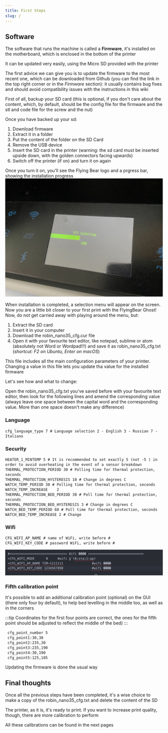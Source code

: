```yaml
---
title: First Steps
slug: /
---
```

## Software
The software that runs the machine is called a **Firmware**, it's installed on the motherboard, which is enclosed in the bottom of the printer

It can be updated very easily, using the Micro SD provided with the printer

The first advice we can give you is to update the firmware to the most recent one, which can be downloaded from Github (you can find the link in the top right corner or in the *Firmware* section): it usually contains bug fixes and should avoid compatibility issues with the instructions in this wiki

First of all, backup your SD card (this is optional, if you don't care about the content, which, by default, should be the config file for the firmware and the stl and code file for the screw and the nut)

Once you have backed up your sd:
1. Download firmware
2. Extract it in a folder
3. Put the content of the folder on the SD Card
4. Remove the USB device
5. Insert the SD card in the printer (warning: the sd card must be inserted upside down, with the golden connectors facing upwards)
6. Switch off the printer (if on) and turn it on again

Once you turn it on, you'll see the Flying Bear logo and a prgress bar, showing the installation progress
[ ![Barra di progresso aggiornamento](/img/TFT_Update.jpg) ](/img/TFT_Update.jpg)


When installation is completed, a selection menu will appear on the screen. Now you are a little bit closer to your first print with the FlyingBear Ghost!
Now, do not get carried away with playing around the menu, but:
1. Extract the SD card
3. Insert it in your computer
4. Download the robin_nano35_cfg.cur file
5. Open it with your favourite text editor, like notepad, sublime or atom (absolutely not Word or Wordpad!!!) and save it as robin_nano35_cfg.txt (*shortcut: F2 on Ubuntu, Enter on macOS*)

This file includes all the main configuration parameters of your printer. Changing a value in this file lets you update tha value for the installed firmware

Let's see how and what to change:

Open the robin_nano35_cfg.txt you've saved before with your favourite text editor, then look for the following lines and amend the corresponding value (always leave one space between the capital word and the corresponding value. More than one space doesn't make any difference)

### Language
 ```
 cfg_language_type 7 # Language selection 2 - English 3 - Russian 7 - Italiano
 ```

### Security
 ``` HEATER_0_MINTEMP 5 # It is recommended to set exactly 5 (not -5) to avoid overheating if the sensor 
 HEATER_1_MINTEMP 5 # It is recommended to set exactly 5 (not -5 ) in order to avoid overheating in the event of a sensor breakdown
 THERMAL_PROTECTION_PERIOD 30 # Polling time for thermal protection, seconds 
 THERMAL_PROTECTION_HYSTERESIS 10 # Change in degrees C 
 WATCH_TEMP_PERIOD 30 # Polling time for thermal protection, seconds 
 WATCH_TEMP_INCREASE 	2
 THERMAL_PROTECTION_BED_PERIOD 30 # Poll time for thermal protection, seconds 
 THERMAL_PROTECTION_BED_HYSTERESIS 3 # Change in degrees C 
 WATCH_BED_TEMP_PERIOD 60 # Poll time for thermal protection, seconds 
 WATCH_BED_TEMP_INCREASE 2 # Change 
```

### Wifi 
```
CFG_WIFI_AP_NAME # name of WiFi, write before # 
CFG_WIFI_KEY_CODE # password WiFi, write before #
```

![alt text](/img/wifi_config.png "wifi")

### Fifth calibration point
It's possible to add an additional calibration point (optional) on the GUI (there only four by default), to help bed levelling in the middle too, as well as in the corners

:::tip 
Coordinates for the first four points are correct, the ones for the fifth point should be adjusted to reflect the middle of the bed)
:::
```
 cfg_point_number 5
 cfg_point1:30,30						
 cfg_point2:235,30
 cfg_point3:235,190
 cfg_point4:30,190
 cfg_point5:125,105
```

Updating the firmware is done the usual way

## Final thoughts

Once all the previous steps have been completed, it's a wise choice to make a copy of the robin_nano35_cfg.txt and delete the content of the SD

The printer, as it is, it's ready to print. If you want to increase print quality, though, there are more calibration to perform

All these calibrations can be found in the next pages
